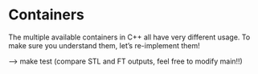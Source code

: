 # Containers
The multiple available containers in C++ all have very different usage. To make sure you understand them, let’s re-implement them!

--> make test
(compare STL and FT outputs, feel free to modify main!!)
